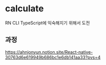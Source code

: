 # calculate
RN CLI TypeScript에 익숙해지기 위해서 도전
## 과정
https://ahnjonyun.notion.site/React-native-30763d6e619949b686bc1e6db141aa33?pvs=4
